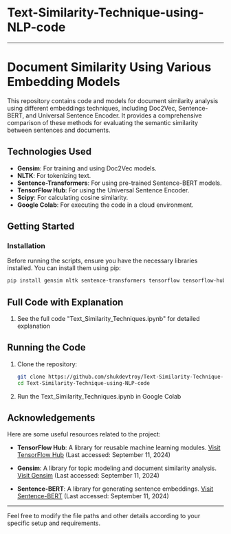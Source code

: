 # Text-Similarity-Technique-using-NLP-code

---

# Document Similarity Using Various Embedding Models

This repository contains code and models for document similarity analysis using different embeddings techniques, including Doc2Vec, Sentence-BERT, and Universal Sentence Encoder. It provides a comprehensive comparison of these methods for evaluating the semantic similarity between sentences and documents.

## Technologies Used

- **Gensim**: For training and using Doc2Vec models.
- **NLTK**: For tokenizing text.
- **Sentence-Transformers**: For using pre-trained Sentence-BERT models.
- **TensorFlow Hub**: For using the Universal Sentence Encoder.
- **Scipy**: For calculating cosine similarity.
- **Google Colab**: For executing the code in a cloud environment.

## Getting Started

### Installation

Before running the scripts, ensure you have the necessary libraries installed. You can install them using pip:

```bash
pip install gensim nltk sentence-transformers tensorflow tensorflow-hub scipy matplotlib
```

## Full Code with Explanation

1. See the full code "Text_Similarity_Techniques.ipynb" for detailed explanation
   
## Running the Code

1. Clone the repository:
    ```bash
    git clone https://github.com/shukdevtroy/Text-Similarity-Technique-using-NLP-code.git
    cd Text-Similarity-Technique-using-NLP-code
    ```

2. Run the Text_Similarity_Techniques.ipynb in Google Colab 

## Acknowledgements

Here are some useful resources related to the project:

- **TensorFlow Hub**: A library for reusable machine learning modules. [Visit TensorFlow Hub](https://www.tensorflow.org/hub) (Last accessed: September 11, 2024)

- **Gensim**: A library for topic modeling and document similarity analysis. [Visit Gensim](https://radimrehurek.com/gensim/index.html) (Last accessed: September 11, 2024)

- **Sentence-BERT**: A library for generating sentence embeddings. [Visit Sentence-BERT](https://sbert.net/) (Last accessed: September 11, 2024)


---

Feel free to modify the file paths and other details according to your specific setup and requirements.
